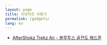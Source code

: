 ```yaml
---
layout: page
title: 이것저것 사용기
permalink: /gadgets/
lang: ko
---
```


* [AfterShokz Trekz Air - 블루투스 골전도 해드폰](aftershokz_trekz_air.md)
